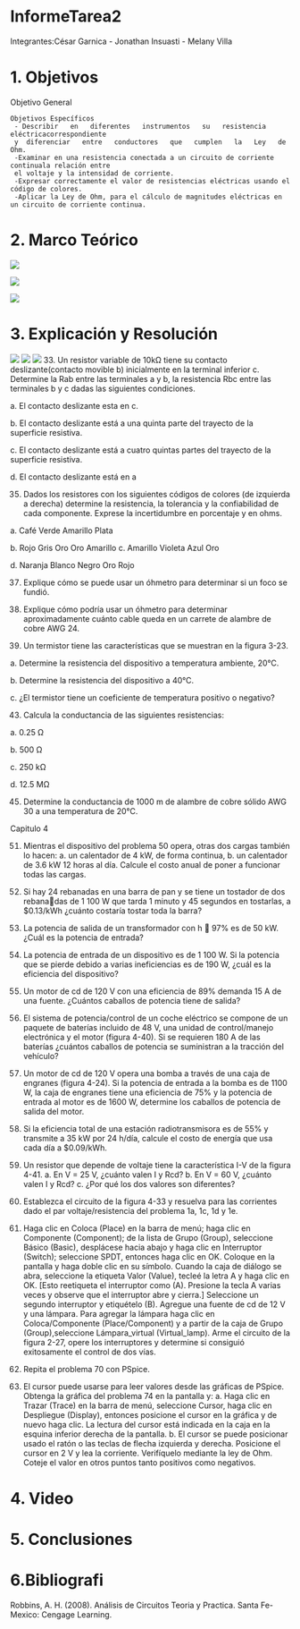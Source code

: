# InformeTarea2

Integrantes:César Garnica  -  Jonathan Insuasti -  Melany Villa 

# 1. Objetivos
Objetivo General
     
            
    
    Objetivos Específicos
     - Describir   en   diferentes   instrumentos   su   resistencia   eléctricacorrespondiente 
     y  diferenciar   entre   conductores   que   cumplen   la   Ley   de Ohm.
     -Examinar en una resistencia conectada a un circuito de corriente continuala relación entre 
     el voltaje y la intensidad de corriente.
     -Expresar correctamente el valor de resistencias eléctricas usando el código de colores.
     -Aplicar la Ley de Ohm, para el cálculo de magnitudes eléctricas en un circuito de corriente continua.
     
# 2. Marco Teórico

![](https://github.com/mjvilla1/ImagenesTarea2/blob/main/Mapa%20Resistencia.PNG)

![](https://github.com/mjvilla1/ImagenesTarea2/blob/main/Pontencia%20mc.png)

![](https://github.com/mjvilla1/ImagenesTarea2/blob/main/Energia.png)

# 3. Explicación y Resolución

![](https://github.com/mjvilla1/ImagenesTarea2/blob/main/Ejercicio%2017.PNG)
![](https://github.com/mjvilla1/ImagenesTarea2/blob/main/Ejercicio19.PNG)
![](https://github.com/mjvilla1/ImagenesTarea2/blob/main/Ejercicio%2025.PNG)
33. Un resistor variable de 10kΩ tiene su contacto deslizante(contacto movible b) inicialmente en la terminal inferior c. Determine la Rab entre las terminales a y b, la resistencia Rbc entre las terminales b y c dadas las siguientes condiciones.

a. El contacto deslizante esta en c.

b. El contacto deslizante está a una quinta parte del trayecto de la superficie resistiva. 

c. El contacto deslizante está a cuatro quintas partes del trayecto de la superficie resistiva.

d. El contacto deslizante está en a

35. Dados los resistores con los siguientes códigos de colores (de izquierda a derecha) determine la resistencia, la tolerancia y la confiabilidad de cada componente. Exprese la incertidumbre en porcentaje y en ohms. 

a. Café Verde Amarillo Plata

b. Rojo Gris Oro Oro Amarillo
c. Amarillo Violeta Azul Oro

d. Naranja Blanco Negro Oro Rojo

37. Explique cómo se puede usar un óhmetro para determinar si un foco se fundió. 

39. Explique cómo podría usar un óhmetro para determinar aproximadamente cuánto cable queda en un carrete de alambre de cobre AWG 24. 

41. Un termistor tiene las características que se muestran en la figura 3-23.

a. Determine la resistencia del dispositivo a temperatura ambiente, 20°C.

b. Determine la resistencia del dispositivo a 40°C. 

c. ¿El termistor tiene un coeficiente de temperatura positivo o negativo?

43. Calcula la conductancia de las siguientes resistencias:

a. 0.25 Ω

b. 500 Ω

c. 250 kΩ

d. 12.5 MΩ

45. Determine la conductancia de 1000 m de alambre de cobre sólido AWG 30 a una temperatura de 20°C.

Capitulo 4

51. Mientras el dispositivo del problema 50 opera, otras dos cargas también lo hacen:
a. un calentador de 4 kW, de forma continua,
b. un calentador de 3.6 kW 12 horas al día. 
Calcule el costo anual de poner a funcionar todas las cargas.

53. Si hay 24 rebanadas en una barra de pan y se tiene un tostador de dos rebanadas de 1 100 W que tarda 1 minuto y 45 segundos en tostarlas, a $0.13/kWh
¿cuánto costaría tostar toda la barra?

55. La potencia de salida de un transformador con h  97% es de 50 kW. ¿Cuál
es la potencia de entrada?
 
57. La potencia de entrada de un dispositivo es de 1 100 W. Si la potencia que se pierde debido a varias ineficiencias es de 190 W, ¿cuál es la eficiencia del dispositivo?

59. Un motor de cd de 120 V con una eficiencia de 89% demanda 15 A de una fuente. ¿Cuántos caballos de potencia tiene de salida?

61. El sistema de potencia/control de un coche eléctrico se compone de un paquete de baterías incluido de 48 V, una unidad de control/manejo electrónica y el motor (figura 4-40). Si se requieren 180 A de las baterías ¿cuántos caballos de potencia se suministran a la tracción del vehículo? 

63. Un motor de cd de 120 V opera una bomba a través de una caja de engranes (figura 4-24). Si la potencia de entrada a la bomba es de 1100 W, la caja de engranes tiene una eficiencia de 75% y la potencia de entrada al motor es de 1600 W, determine los caballos de potencia de salida del motor. 

65. Si la eficiencia total de una estación radiotransmisora es de 55% y transmite a 35 kW por 24 h/día, calcule el costo de energía que usa cada día a $0.09/kWh. 

67. Un resistor que depende de voltaje tiene la característica I-V de la figura 4-41. 
a. En V = 25 V, ¿cuánto valen I y Rcd?
b. En V = 60 V, ¿cuánto valen I y Rcd?
c. ¿Por qué los dos valores son diferentes?

69. Establezca el circuito de la figura 4-33 y resuelva para las corrientes dado el par voltaje/resistencia del problema 1a, 1c, 1d y 1e.

71. Haga clic en Coloca (Place) en la barra de menú; haga clic en Componente (Component); de la lista de Grupo (Group), seleccione Básico (Basic), desplácese hacia abajo y haga clic en Interruptor (Switch); seleccione SPDT, entonces haga clic en OK. Coloque en la pantalla y haga doble clic en su símbolo. Cuando la caja de diálogo se abra, seleccione la etiqueta Valor (Value), tecleé la letra A y haga clic en OK. [Esto reetiqueta el interruptor como (A). Presione la tecla A varias veces y observe que el interruptor abre y cierra.] Seleccione un segundo interruptor y etiquételo (B). Agregue una fuente de cd de 12 V y una lámpara. Para agregar la lámpara haga clic en Coloca/Componente (Place/Component) y a partir de la caja de Grupo (Group),seleccione Lámpara_virtual (Virtual_lamp). Arme el circuito de la figura 2-27, opere los interruptores y determine si consiguió exitosamente el control de dos vías. 

73. Repita el problema 70 con PSpice.

75. El cursor puede usarse para leer valores desde las gráficas de PSpice. Obtenga la gráfica del problema 74 en la pantalla y:
a. Haga clic en Trazar (Trace) en la barra de menú, seleccione Cursor, haga
clic en Despliegue (Display), entonces posicione el cursor en la gráfica y
de nuevo haga clic. La lectura del cursor está indicada en la caja en la esquina inferior derecha de la pantalla.
b. El cursor se puede posicionar usado el ratón o las teclas de flecha izquierda y derecha. Posicione el cursor en 2 V y lea la corriente. Verifíquelo mediante la ley de Ohm. Coteje el valor en otros puntos tanto positivos como negativos.
# 4. Video
# 5. Conclusiones
# 6.Bibliografi 

Robbins, A. H. (2008). Análisis de Circuitos Teoria y Practica. Santa Fe-Mexico: Cengage Learning.

